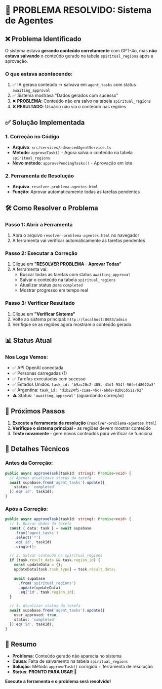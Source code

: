 # 🚀 PROBLEMA RESOLVIDO: Sistema de Agentes

## ❌ Problema Identificado

O sistema estava **gerando conteúdo corretamente** com GPT-4o, mas **não estava salvando** o conteúdo gerado na tabela `spiritual_regions` após a aprovação.

### O que estava acontecendo:
1. ✅ IA gerava conteúdo → salvava em `agent_tasks` com status `awaiting_approval`
2. ✅ Sistema mostrava "Dados gerados com sucesso" 
3. ❌ **PROBLEMA**: Conteúdo não era salvo na tabela `spiritual_regions`
4. ❌ **RESULTADO**: Usuário não via o conteúdo nas regiões

## ✅ Solução Implementada

### 1. Correção no Código
- **Arquivo**: `src/services/advancedAgentService.ts`
- **Método**: `approveTask()` - Agora salva o conteúdo na tabela `spiritual_regions`
- **Novo método**: `approvePendingTasks()` - Aprovação em lote

### 2. Ferramenta de Resolução
- **Arquivo**: `resolver-problema-agentes.html`
- **Função**: Aprovar automaticamente todas as tarefas pendentes

## 🛠️ Como Resolver o Problema

### Passo 1: Abrir a Ferramenta
1. Abra o arquivo `resolver-problema-agentes.html` no navegador
2. A ferramenta vai verificar automaticamente as tarefas pendentes

### Passo 2: Executar a Correção
1. Clique em **"RESOLVER PROBLEMA - Aprovar Todas"**
2. A ferramenta vai:
   - Buscar todas as tarefas com status `awaiting_approval`
   - Salvar o conteúdo na tabela `spiritual_regions`
   - Atualizar status para `completed`
   - Mostrar progresso em tempo real

### Passo 3: Verificar Resultado
1. Clique em **"Verificar Sistema"**
2. Volte ao sistema principal: `http://localhost:8083/admin`
3. Verifique se as regiões agora mostram o conteúdo gerado

## 📊 Status Atual

### Nos Logs Vemos:
- ✅ API OpenAI conectada
- ✅ Personas carregadas (1)
- ✅ Tarefas executadas com sucesso
- ✅ Estados Unidos: `task_id: 'b9ac20c2-405c-41d1-934f-56fefd8022a3'`
- ✅ Argentina: `task_id: 'd1b224f5-c1aa-4bc7-abd8-82b65b5117b2'`
- ⚠️ Status: `'awaiting_approval'` (aguardando correção)

## 🎯 Próximos Passos

1. **Execute a ferramenta de resolução** (`resolver-problema-agentes.html`)
2. **Verifique o sistema principal** - as regiões devem mostrar conteúdo
3. **Teste novamente** - gere novos conteúdos para verificar se funciona

## 🔧 Detalhes Técnicos

### Antes da Correção:
```typescript
public async approveTask(taskId: string): Promise<void> {
  // Apenas atualizava status da tarefa
  await supabase.from('agent_tasks').update({ 
    status: 'completed' 
  }).eq('id', taskId);
}
```

### Após a Correção:
```typescript
public async approveTask(taskId: string): Promise<void> {
  // 1. Buscar dados da tarefa
  const { data: task } = await supabase
    .from('agent_tasks')
    .select('*')
    .eq('id', taskId)
    .single();

  // 2. Salvar conteúdo na spiritual_regions
  if (task.result_data && task.region_id) {
    const updateData = {};
    updateData[task.task_type] = task.result_data;
    
    await supabase
      .from('spiritual_regions')
      .update(updateData)
      .eq('id', task.region_id);
  }

  // 3. Atualizar status da tarefa
  await supabase.from('agent_tasks').update({
    user_approved: true,
    status: 'completed'
  }).eq('id', taskId);
}
```

## 📝 Resumo

- **Problema**: Conteúdo gerado não aparecia no sistema
- **Causa**: Falta de salvamento na tabela `spiritual_regions`
- **Solução**: Método `approveTask()` corrigido + ferramenta de resolução
- **Status**: **PRONTO PARA USAR** 🎉

**Execute a ferramenta e o problema será resolvido!** 